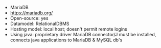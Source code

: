 * MariaDB
* https://mariadb.org/
* Open-source: yes
* Datamodel: RelationalDBMS
* Hosting model: local host; doesn't permit remote logins
* Using java: proprietary driver MariaDB connector/J must be installed, connects java applications to MariaDB & MySQL db's